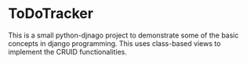# ToDoTracker
This is a small python-djnago project to demonstrate some of the basic concepts in django programming.
This uses class-based views to implement the CRUID functionalities.
